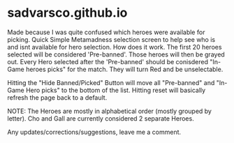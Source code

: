 # sadvarsco.github.io 
Made because I was quite confused which heroes were available for picking.
Quick Simple Metamadness selection screen to help see who is and isnt available for hero selection. 
How does it work. 
The first 20 heroes selected will be considered 'Pre-banned'. Those heroes will then be grayed out.
Every Hero selected after the 'Pre-banned' should be conisdered "In-Game heroes picks" for the match. They will turn Red and be unselectable.

Hitting the "Hide Banned/Picked" Button will move all "Pre-banned" and "In-Game Hero picks" to the bottom of the list.
Hitting reset will basically refresh the page back to a default.

NOTE: The Heroes are mostly in alphabetical order (mostly grouped by letter). Cho and Gall are currently considered 2 separate Heroes.

Any updates/corrections/suggestions, leave me a comment.
